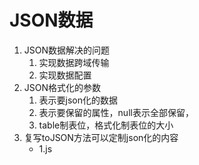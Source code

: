 # JSON数据
1. JSON数据解决的问题
    1. 实现数据跨域传输
    2. 实现数据配置
2. JSON格式化的参数
    1. 表示要json化的数据
    2. 表示要保留的属性，null表示全部保留，
    3. table制表位，格式化制表位的大小
3. 复写toJSON方法可以定制json化的内容
    - 1.js